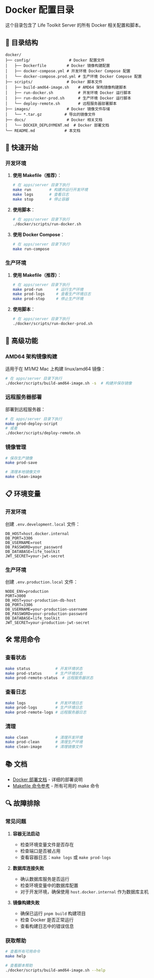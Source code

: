# Docker 配置目录

这个目录包含了 Life Toolkit Server 的所有 Docker 相关配置和脚本。

## 📁 目录结构

```
docker/
├── config/                 # Docker 配置文件
│   ├── Dockerfile         # Docker 镜像构建配置
│   ├── docker-compose.yml # 开发环境 Docker Compose 配置
│   └── docker-compose.prod.yml # 生产环境 Docker Compose 配置
├── scripts/               # Docker 脚本文件
│   ├── build-amd64-image.sh    # AMD64 架构镜像构建脚本
│   ├── run-docker.sh           # 开发环境 Docker 运行脚本
│   ├── run-docker-prod.sh      # 生产环境 Docker 运行脚本
│   └── deploy-remote.sh        # 远程服务器部署脚本
├── images/                # Docker 镜像文件存储
│   └── *.tar.gz          # 导出的镜像文件
├── docs/                  # Docker 相关文档
│   └── DOCKER_DEPLOYMENT.md  # Docker 部署文档
└── README.md             # 本文档
```

## 🚀 快速开始

### 开发环境

1. **使用 Makefile（推荐）**：

   ```bash
   # 在 apps/server 目录下执行
   make run        # 构建并运行开发环境
   make logs       # 查看日志
   make stop       # 停止容器
   ```

2. **使用脚本**：

   ```bash
   # 在 apps/server 目录下执行
   ./docker/scripts/run-docker.sh
   ```

3. **使用 Docker Compose**：
   ```bash
   # 在 apps/server 目录下执行
   make run-compose
   ```

### 生产环境

1. **使用 Makefile（推荐）**：

   ```bash
   # 在 apps/server 目录下执行
   make prod-run      # 运行生产环境
   make prod-logs     # 查看生产环境日志
   make prod-stop     # 停止生产环境
   ```

2. **使用脚本**：
   ```bash
   # 在 apps/server 目录下执行
   ./docker/scripts/run-docker-prod.sh
   ```

## 🔧 高级功能

### AMD64 架构镜像构建

适用于在 M1/M2 Mac 上构建 linux/amd64 镜像：

```bash
# 在 apps/server 目录下执行
./docker/scripts/build-amd64-image.sh -s  # 构建并保存镜像
```

### 远程服务器部署

部署到远程服务器：

```bash
# 在 apps/server 目录下执行
make prod-deploy-script
# 或者
./docker/scripts/deploy-remote.sh
```

### 镜像管理

```bash
# 保存生产镜像
make prod-save

# 清理本地镜像文件
make clean-image
```

## 📋 环境变量

### 开发环境

创建 `.env.development.local` 文件：

```env
DB_HOST=host.docker.internal
DB_PORT=3306
DB_USERNAME=root
DB_PASSWORD=your_password
DB_DATABASE=life_toolkit
JWT_SECRET=your-jwt-secret
```

### 生产环境

创建 `.env.production.local` 文件：

```env
NODE_ENV=production
PORT=3000
DB_HOST=your-production-db-host
DB_PORT=3306
DB_USERNAME=your-production-username
DB_PASSWORD=your-production-password
DB_DATABASE=life_toolkit
JWT_SECRET=your-production-jwt-secret
```

## 🛠️ 常用命令

### 查看状态

```bash
make status           # 开发环境状态
make prod-status      # 生产环境状态
make prod-remote-status  # 远程服务器状态
```

### 查看日志

```bash
make logs             # 开发环境日志
make prod-logs        # 生产环境日志
make prod-remote-logs # 远程服务器日志
```

### 清理

```bash
make clean            # 清理开发环境
make prod-clean       # 清理生产环境
make clean-image      # 清理镜像文件
```

## 📚 文档

- [Docker 部署文档](docs/DOCKER_DEPLOYMENT.md) - 详细的部署说明
- [Makefile 命令参考](../Makefile) - 所有可用的 make 命令

## 🔍 故障排除

### 常见问题

1. **容器无法启动**
   - 检查环境变量文件是否存在
   - 检查端口是否被占用
   - 查看容器日志：`make logs` 或 `make prod-logs`

2. **数据库连接失败**
   - 确认数据库服务是否运行
   - 检查环境变量中的数据库配置
   - 对于开发环境，确保使用 `host.docker.internal` 作为数据库主机

3. **镜像构建失败**
   - 确保已运行 `pnpm build` 构建项目
   - 检查 Docker 是否正常运行
   - 查看构建日志中的错误信息

### 获取帮助

```bash
# 查看所有可用命令
make help

# 查看脚本帮助
./docker/scripts/build-amd64-image.sh --help
```
